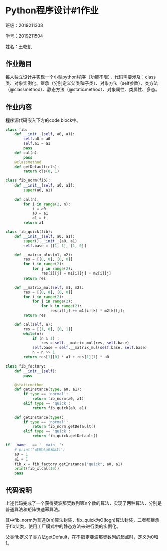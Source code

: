 # Python程序设计#1作业

班级：2019211308    

学号：2019211504

姓名：王乾凱

## 作业题目

每人独立设计并实现一个小型python程序（功能不限），代码需要涉及：class类、对象实例化、继承（分别定义父类和子类）、对象方法（self参数）、类方法（@classmethod）、静态方法（@staticmethod）、对象属性、类属性、多态。

## 作业内容

程序源代码嵌入下方的code block中。

```python
class fib:
    def __init__(self, a0, a1):
        self.a0 = a0
        self.a1 = a1
        pass
    def cal(n):
        pass
    @classmethod
    def getDefault(cls):
        return cls(0, 1)

class fib_norm(fib):
    def __init__(self, a0, a1):
        super(a0, a1)
    
    def cal(n):
        for i in range(2, n):
            t = a0
            a0 = a1
            a1 = t
        return a1

class fib_quick(fib):
    def __init__(self, a0, a1):
        super().__init__(a0, a1)
        self.base = [[1, 1], [1, 0]]

    def __matrix_plus(m1, m2):
        res = [[0, 0], [0, 0]]
        for i in range(2):
            for j in range(2):
                res[i][j] = m1[i][j] + m2[i][j]
        return res

    def __matrix_mul(self, m1, m2):
        res = [[0, 0], [0, 0]]
        for i in range(2):
            for j in range(2):
                for k in range(2):
                    res[i][j] += m1[i][k] * m2[k][j];
        return res

    def cal(self, n):
        res = [[1, 0], [0, 1]]
        while(n):
            if (n & 1) :
                res = self.__matrix_mul(res, self.base)
            self.base = self.__matrix_mul(self.base, self.base)
            n = n >> 1
        return res[1][0] * a1 + res[1][1] * a0

class fib_factory:
    def __init__(self):
        pass

    @staticmethod
    def getInstance(type, a0, a1):
        if type == 'normal':
            return fib_norm(a0, a1)
        elif type == 'quick':
            return fib_quick(a0, a1)
    
    def getInstance(type):
        if type == 'normal':
            return fib_norm.getDefault()
        elif type == 'quick':
            return fib_quick.getDefault()

if __name__ == '__main__':
    # print('请输入a0和a1:')
    a0 = 1
    a1 = 1
    fib_x = fib_factory.getInstance("quick", a0, a1)
    print(fib_x.cal(10))
    pass
```

## 代码说明

上述代码完成了一个获得斐波那契数列第n个数的算法，实现了两种算法，分别是普通算法和矩阵快速幂算法。

其中fib_norm为普通O(n)算法封装，fib_quick为O(logn)算法封装，二者都继承于fib父类，使用工厂模式中的静态方法来进行类的实例化。

父类fib定义了类方法getDefault，在不指定斐波那契数列的起点时，定义为0和1。
